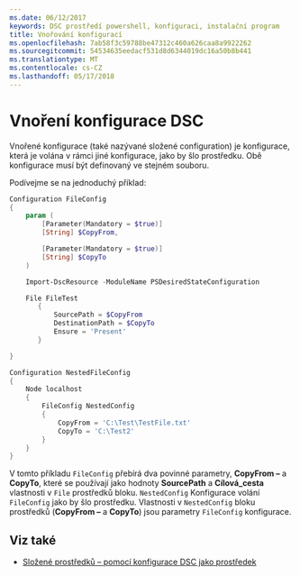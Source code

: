 ```yaml
---
ms.date: 06/12/2017
keywords: DSC prostředí powershell, konfiguraci, instalační program
title: Vnořování konfigurací
ms.openlocfilehash: 7ab58f3c59788be47312c460a626caa8a9922262
ms.sourcegitcommit: 54534635eedacf531d8d6344019dc16a50b8b441
ms.translationtype: MT
ms.contentlocale: cs-CZ
ms.lasthandoff: 05/17/2018
---
```

# <a name="nesting-dsc-configurations"></a>Vnoření konfigurace DSC

Vnořené konfigurace (také nazývané složené configuration) je konfigurace, která je volána v rámci jiné konfigurace, jako by šlo prostředku.
Obě konfigurace musí být definovaný ve stejném souboru.

Podívejme se na jednoduchý příklad:

```powershell
Configuration FileConfig
{
    param (
        [Parameter(Mandatory = $true)]
        [String] $CopyFrom,

        [Parameter(Mandatory = $true)]
        [String] $CopyTo
    )

    Import-DscResource -ModuleName PSDesiredStateConfiguration

    File FileTest
       {
           SourcePath = $CopyFrom
           DestinationPath = $CopyTo
           Ensure = 'Present'
       }

}

Configuration NestedFileConfig
{
    Node localhost
    {
        FileConfig NestedConfig
        {
            CopyFrom = 'C:\Test\TestFile.txt'
            CopyTo = 'C:\Test2'
        }
    }
}
```

V tomto příkladu `FileConfig` přebírá dva povinné parametry, **CopyFrom –** a **CopyTo**, které se používají jako hodnoty **SourcePath** a  **Cílová_cesta** vlastnosti v `File` prostředků bloku.
`NestedConfig` Konfigurace volání `FileConfig` jako by šlo prostředku.
Vlastnosti v `NestedConfig` bloku prostředků (**CopyFrom –** a **CopyTo**) jsou parametry `FileConfig` konfigurace.

## <a name="see-also"></a>Viz také

- [Složené prostředků – pomocí konfigurace DSC jako prostředek](authoringResourceComposite.md)